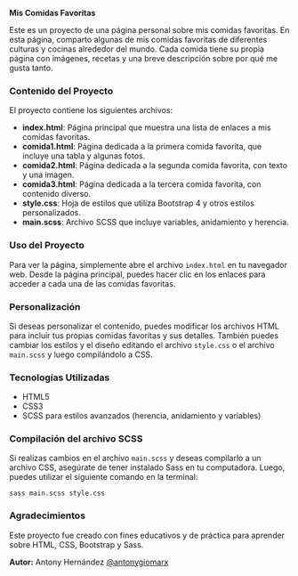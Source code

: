 **Mis Comidas Favoritas**

Este es un proyecto de una página personal sobre mis comidas favoritas. En esta página, comparto algunas de mis comidas favoritas de diferentes culturas y cocinas alrededor del mundo. Cada comida tiene su propia página con imágenes, recetas y una breve descripción sobre por qué me gusta tanto.

### Contenido del Proyecto

El proyecto contiene los siguientes archivos:

- **index.html**: Página principal que muestra una lista de enlaces a mis comidas favoritas.
- **comida1.html**: Página dedicada a la primera comida favorita, que incluye una tabla y algunas fotos.
- **comida2.html**: Página dedicada a la segunda comida favorita, con texto y una imagen.
- **comida3.html**: Página dedicada a la tercera comida favorita, con contenido diverso.
- **style.css**: Hoja de estilos que utiliza Bootstrap 4 y otros estilos personalizados.
- **main.scss**: Archivo SCSS que incluye variables, anidamiento y herencia.

### Uso del Proyecto

Para ver la página, simplemente abre el archivo `index.html` en tu navegador web. Desde la página principal, puedes hacer clic en los enlaces para acceder a cada una de las comidas favoritas.

### Personalización

Si deseas personalizar el contenido, puedes modificar los archivos HTML para incluir tus propias comidas favoritas y sus detalles. También puedes cambiar los estilos y el diseño editando el archivo `style.css` o el archivo `main.scss` y luego compilándolo a CSS.

### Tecnologías Utilizadas

- HTML5
- CSS3
- SCSS para estilos avanzados (herencia, anidamiento y variables)

### Compilación del archivo SCSS

Si realizas cambios en el archivo `main.scss` y deseas compilarlo a un archivo CSS, asegúrate de tener instalado Sass en tu computadora. Luego, puedes utilizar el siguiente comando en la terminal:

```
sass main.scss style.css
```

### Agradecimientos

Este proyecto fue creado con fines educativos y de práctica para aprender sobre HTML, CSS, Bootstrap y Sass.

**Autor:** Antony Hernández [@antonygiomarx](https://github.com/antonygiomarx)
